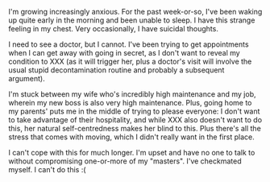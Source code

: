 I'm growing increasingly anxious. For the past week-or-so, I've been
waking up quite early in the morning and been unable to sleep. I have
this strange feeling in my chest. Very occasionally, I have suicidal
thoughts.

I need to see a doctor, but I cannot. I've been trying to get
appointments when I can get away with going in secret, as I don't want
to reveal my condition to XXX (as it will trigger her, plus a doctor's
visit will involve the usual stupid decontamination routine and probably
a subsequent argument).

I'm stuck between my wife who's incredibly high maintenance and my job,
wherein my new boss is also very high maintenance. Plus, going home to
my parents' puts me in the middle of trying to please everyone: I don't
want to take advantage of their hospitality, and while XXX also doesn't
want to do this, her natural self-centredness makes her blind to this.
Plus there's all the stress that comes with moving, which I didn't
really want in the first place.

I can't cope with this for much longer. I'm upset and have no one to
talk to without compromising one-or-more of my "masters". I've
checkmated myself. I can't do this :(
